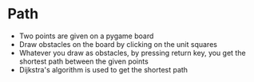 # Path
- Two points are given on a pygame board
- Draw obstacles on the board by clicking on the unit squares
- Whatever you draw as obstacles, by pressing return key, you get the shortest path between the given points
- Dijkstra's algorithm is used to get the shortest path
